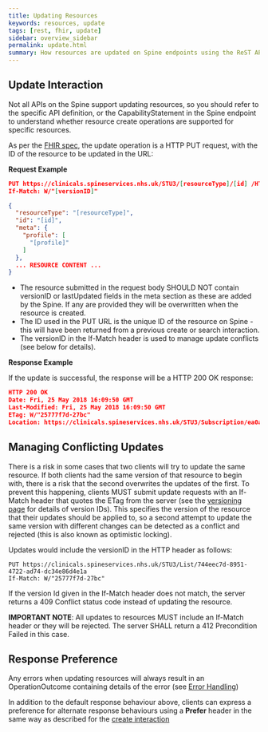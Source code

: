 ```yaml
---
title: Updating Resources
keywords: resources, update
tags: [rest, fhir, update]
sidebar: overview_sidebar
permalink: update.html
summary: How resources are updated on Spine endpoints using the ReST API
---
```


## Update Interaction ##

Not all APIs on the Spine support updating resources, so you should refer to the specific API definition, or the CapabilityStatement in the Spine endpoint to understand whether resource create operations are supported for specific resources.

As per the [FHIR spec](https://www.hl7.org/fhir/http.html#update), the update operation is a HTTP PUT request, with the ID of the resource to be updated in the URL:

**Request Example**

```json
PUT https://clinicals.spineservices.nhs.uk/STU3/[resourceType]/[id] /HTTP1.1
If-Match: W/"[versionID]"

{
  "resourceType": "[resourceType]",
  "id": "[id]",
  "meta": {
    "profile": [
      "[profile]"
    ]
  },
  ... RESOURCE CONTENT ...
}
```

- The resource submitted in the request body SHOULD NOT contain versionID or lastUpdated fields in the meta section as these are added by the Spine. If any are provided they will be overwritten when the resource is created.
- The ID used in the PUT URL is the unique ID of the resource on Spine - this will have been returned from a previous create or search interaction.
- The versionID in the If-Match header is used to manage update conflicts (see below for details).

**Response Example**

If the update is successful, the response will be a HTTP 200 OK response:

```json
HTTP 200 OK
Date: Fri, 25 May 2018 16:09:50 GMT
Last-Modified: Fri, 25 May 2018 16:09:50 GMT
ETag: W/"25777f7d-27bc"
Location: https://clinicals.spineservices.nhs.uk/STU3/Subscription/ea0a4851-8720-4b49-b978-bdcf7102388c
```

## Managing Conflicting Updates ##

There is a risk in some cases that two clients will try to update the same resource. If both clients had the same version of that resource to begin with, there is a risk that the second overwrites the updates of the first. To prevent this happening, clients MUST submit update requests with an If-Match header that quotes the ETag from the server (see the [versioning page](explore_versioning.html) for details of version IDs). This specifies the version of the resource that their updates should be applied to, so a second attempt to update the same version with different changes can be detected as a conflict and rejected (this is also known as optimistic locking).

Updates would include the versionID in the HTTP header as follows:

```
PUT https://clinicals.spineservices.nhs.uk/STU3/List/744eec7d-8951-4722-ad74-dc34e86d4e1a
If-Match: W/"25777f7d-27bc"
```

If the version Id given in the If-Match header does not match, the server returns a 409 Conflict status code instead of updating the resource.

**IMPORTANT NOTE**: All updates to resources MUST include an If-Match header or they will be rejected. The server SHALL return a 412 Precondition Failed in this case.

## Response Preference ##

Any errors when updating resources will always result in an OperationOutcome containing details of the error (see [Error Handling](http://localhost:4005/resources_error_handling.html))

In addition to the default response behaviour above, clients can express a preference for alternate response behaviours using a **Prefer** header in the same way as described for the [create interaction](create.html#response-preference)
